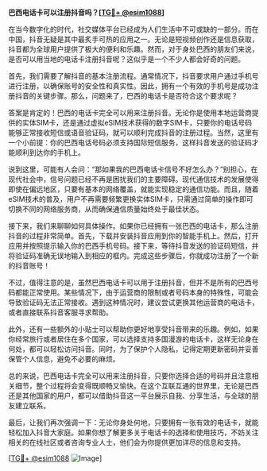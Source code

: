 **巴西电话卡可以注册抖音吗？[[TG💪+ @esim1088](https://t.me/s/esim1088)]**

在当今数字化的时代，社交媒体平台已经成为人们生活中不可或缺的一部分。而在中国，抖音无疑是其中最炙手可热的应用之一。无论是短视频创作还是信息获取，抖音都为全球用户提供了极大的便利和乐趣。然而，对于身处巴西的朋友们来说，是否可以用当地的电话卡注册抖音呢？这似乎是一个不少人都会好奇的问题。

首先，我们需要了解抖音的基本注册流程。通常情况下，抖音要求用户通过手机号进行注册，以确保账号的安全性和真实性。因此，拥有一个有效的手机号是成功注册抖音的关键步骤。那么，问题来了，巴西的电话卡是否符合这个要求呢？

答案是肯定的！巴西的电话卡完全可以用来注册抖音。无论你是使用本地运营商提供的实体SIM卡，还是通过虚拟eSIM技术获得的数字SIM卡，只要你的电话号码能够正常接收短信或语音验证码，就可以顺利完成抖音的注册过程。当然，这里有一个小前提：你的巴西电话号码必须支持国际短信服务，这样抖音发送的验证码才能顺利到达你的手机上。

说到这里，可能有人会问：“那如果我的巴西电话卡信号不好怎么办？”别担心，在现代社会中，信号问题已经不再是困扰我们的主要障碍。现代通信技术的发展使得即使在偏远地区，只要有基本的网络覆盖，就能实现稳定的通信功能。而且，随着eSIM技术的普及，用户不再需要频繁更换实体SIM卡，只需通过简单的操作即可切换不同的网络服务商，从而确保通信质量始终处于最佳状态。

接下来，我们来聊聊如何具体操作。如果你已经拥有一张巴西的电话卡，那么注册抖音的过程非常简单。首先，下载并安装抖音应用到你的智能手机上。然后，打开应用并按照提示输入你的巴西手机号码。接下来，等待抖音发送的验证码短信，并将验证码准确无误地输入到相应的框内。完成这些步骤后，你就成功注册了一个新的抖音账号！

不过，值得注意的是，虽然巴西电话卡可以用于注册抖音，但并不是所有的巴西号码都能正常使用。某些情况下，由于运营商的限制或者号码本身的特殊性，可能会导致验证码无法正常接收。遇到这种情况时，建议尝试更换其他运营商的电话卡，或者直接联系抖音客服寻求帮助。

此外，还有一些额外的小贴士可以帮助你更好地享受抖音带来的乐趣。例如，如果你经常旅行或者居住在多个国家，可以选择支持多国漫游的电话卡，这样无论身在何处，都可以轻松访问抖音。同时，为了保护个人隐私，记得定期更新密码并妥善保管个人信息，避免不必要的麻烦。

总的来说，巴西电话卡完全可以用来注册抖音，只要你选择合适的号码并且注意相关细节，整个过程将会变得既顺畅又愉快。在这个互联互通的世界里，无论是巴西还是其他国家的用户，都可以借助抖音这一平台展示自我、分享生活，与全球的朋友建立联系。

最后，让我们再次强调一下：无论你身处何地，只要拥有一张有效的电话卡，就能轻松加入抖音大家庭。如果你想了解更多关于电话卡的选择和使用技巧，不妨关注相关的在线社区或者咨询专业人士，他们会为你提供更加详尽的信息和支持。

[[TG💪+ @esim1088](https://t.me/s/esim1088) ![Image](https://i.postimg.cc/4NQfJmqS/Snipaste-2025-05-13-00-14-12.png)]